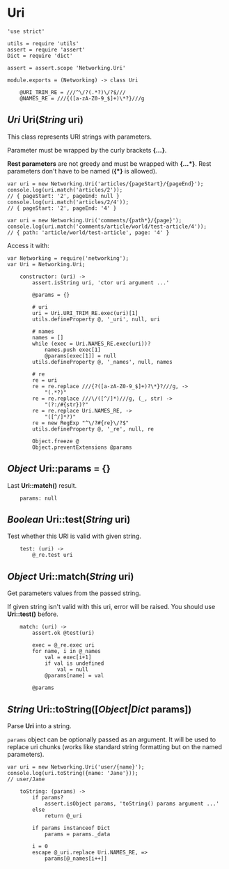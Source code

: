 Uri
===

	'use strict'

	utils = require 'utils'
	assert = require 'assert'
	Dict = require 'dict'

	assert = assert.scope 'Networking.Uri'

	module.exports = (Networking) -> class Uri

		@URI_TRIM_RE = ///^\/?(.*?)\/?$///
		@NAMES_RE = ///{([a-zA-Z0-9_$]+)\*?}///g

*Uri* Uri(*String* uri)
-----------------------

This class represents URI strings with parameters.

Parameter must be wrapped by the curly brackets **{...}**.

**Rest parameters** are not greedy and must be wrapped with **{...*}**.
Rest parameters don't have to be named (**{*}** is allowed).

```
var uri = new Networking.Uri('articles/{pageStart}/{pageEnd}');
console.log(uri.match('articles/2'));
// { pageStart: '2', pageEnd: null }
console.log(uri.match('articles/2/4'));
// { pageStart: '2', pageEnd: '4' }

var uri = new Networking.Uri('comments/{path*}/{page}');
console.log(uri.match('comments/article/world/test-article/4'));
// { path: 'article/world/test-article', page: '4' }
```

Access it with:
```
var Networking = require('networking');
var Uri = Networking.Uri;
```

		constructor: (uri) ->
			assert.isString uri, 'ctor uri argument ...'

			@params = {}

			# uri
			uri = Uri.URI_TRIM_RE.exec(uri)[1]
			utils.defineProperty @, '_uri', null, uri

			# names
			names = []
			while (exec = Uri.NAMES_RE.exec(uri))?
				names.push exec[1]
				@params[exec[1]] = null
			utils.defineProperty @, '_names', null, names

			# re
			re = uri
			re = re.replace ///{?([a-zA-Z0-9_$]+)?\*}?///g, ->
				"(.*?)"
			re = re.replace ///\/([^/]*)///g, (_, str) ->
				"(?:/#{str})?"
			re = re.replace Uri.NAMES_RE, ->
				"([^/]*?)"
			re = new RegExp "^\/?#{re}\/?$"
			utils.defineProperty @, '_re', null, re

			Object.freeze @
			Object.preventExtensions @params

*Object* Uri::params = {}
-------------------------

Last **Uri::match()** result.

		params: null

*Boolean* Uri::test(*String* uri)
---------------------------------

Test whether this URI is valid with given string.

		test: (uri) ->
			@_re.test uri

*Object* Uri::match(*String* uri)
---------------------------------

Get parameters values from the passed string.

If given string isn't valid with this uri, error will be raised.
You should use **Uri::test()** before.

		match: (uri) ->
			assert.ok @test(uri)

			exec = @_re.exec uri
			for name, i in @_names
				val = exec[i+1]
				if val is undefined
					val = null
				@params[name] = val

			@params

*String* Uri::toString([*Object|Dict* params])
----------------------------------------------

Parse **Uri** into a string.

`params` object can be optionally passed as an argument.
It will be used to replace uri chunks (works like standard
string formatting but on the named parameters).

```
var uri = new Networking.Uri('user/{name}');
console.log(uri.toString({name: 'Jane'}));
// user/Jane
```

		toString: (params) ->
			if params?
				assert.isObject params, 'toString() params argument ...'
			else
				return @_uri

			if params instanceof Dict
				params = params._data

			i = 0
			escape @_uri.replace Uri.NAMES_RE, =>
				params[@_names[i++]]
